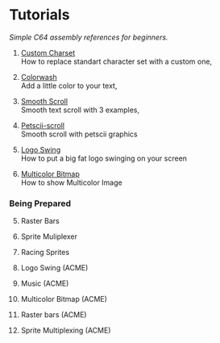 # Tutorials
*Simple C64 assembly references for beginners.*   

1. [Custom Charset](custom-charset)   
   How to replace standart character set with a custom one,
   
2. [Colorwash](colorwash)  
   Add a little color to your text,
   
3. [Smooth Scroll](smooth-scroll)   
   Smooth text scroll with 3 examples,
   
4. [Petscii-scroll](petscii-scroll)   
	Smooth scroll with petscii graphics
   
5. [Logo Swing](logo-swing)  
	How to put a big fat logo swinging on your screen

6. [Multicolor Bitmap](multicolor-bitmap)  
   How to show Multicolor Image
   
### Being Prepared
   	
5. Raster Bars  
7. Sprite Muliplexer
8. Racing Sprites

5. Logo Swing (ACME)
6. Music (ACME)
7. Multicolor Bitmap (ACME)
8. Raster bars (ACME)
9. Sprite Multiplexing (ACME)
   
   